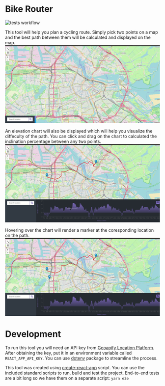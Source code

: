 # Bike Router

![tests workflow](https://github.com/hasan-aga/bike-router/actions/workflows/test.yml/badge.svg)

This tool will help you plan a cycling route. Simply pick two points on a map and the best path between them will be calculated and displayed on the map.
![example usecase](./assets/bike-demo.gif)

An elevation chart will also be displayed which will help you visualize the diffeculty of the path. You can click and drag on the chart to calculated the inclination percentage between any two points.
![example usecase](./assets/bike-demo2.gif)

Hovering over the chart will render a marker at the coresponding location on the path.
![example usecase](./assets/bike-demo3.gif)

# Development

To run this tool you will need an API key from [Geoapify Location Platform](https://www.geoapify.com/get-started-with-maps-api). After obtaining the key, put it in an environment variable called `REACT_APP_API_KEY`. You can use [dotenv](https://www.npmjs.com/package/dotenv) package to streamline the process.

This tool was created using [create-react-app](https://create-react-app.dev/) script. You can use the included standard scripts to run, build and test the project. End-to-end tests are a bit long so we have them on a separate script: `yarn e2e`
